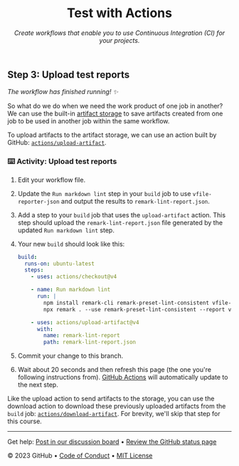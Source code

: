 <header>

<!--
  <<< Author notes: Course header >>>
  Include a 1280×640 image, course title in sentence case, and a concise description in emphasis.
  In your repository settings: enable template repository, add your 1280×640 social image, auto delete head branches.
  Add your open source license, GitHub uses MIT license.
-->

# Test with Actions

_Create workflows that enable you to use Continuous Integration (CI) for your projects._

</header>

<!--
  <<< Author notes: Step 3 >>>
  Start this step by acknowledging the previous step.
  Define terms and link to docs.github.com.
-->

## Step 3: Upload test reports

_The workflow has finished running! :sparkles:_

So what do we do when we need the work product of one job in another? We can use the built-in [artifact storage](https://docs.github.com/actions/advanced-guides/storing-workflow-data-as-artifacts) to save artifacts created from one job to be used in another job within the same workflow.

To upload artifacts to the artifact storage, we can use an action built by GitHub: [`actions/upload-artifact`](https://github.com/actions/upload-artifact).

### :keyboard: Activity: Upload test reports

1. Edit your workflow file.
1. Update the `Run markdown lint` step in your `build` job to use `vfile-reporter-json` and output the results to `remark-lint-report.json`.
1. Add a step to your `build` job that uses the `upload-artifact` action. This step should upload the `remark-lint-report.json` file generated by the updated `Run markdown lint` step.
1. Your new `build` should look like this:

   ```yml
   build:
     runs-on: ubuntu-latest
     steps:
       - uses: actions/checkout@v4

       - name: Run markdown lint
         run: |
           npm install remark-cli remark-preset-lint-consistent vfile-reporter-json
           npx remark . --use remark-preset-lint-consistent --report vfile-reporter-json 2> remark-lint-report.json

       - uses: actions/upload-artifact@v4
         with:
           name: remark-lint-report
           path: remark-lint-report.json
   ```

1. Commit your change to this branch.
1. Wait about 20 seconds and then refresh this page (the one you're following instructions from). [GitHub Actions](https://docs.github.com/actions) will automatically update to the next step.

Like the upload action to send artifacts to the storage, you can use the download action to download these previously uploaded artifacts from the `build` job: [`actions/download-artifact`](https://github.com/actions/download-artifact). For brevity, we'll skip that step for this course.

<footer>

<!--
  <<< Author notes: Footer >>>
  Add a link to get support, GitHub status page, code of conduct, license link.
-->

---

Get help: [Post in our discussion board](https://github.com/orgs/skills/discussions/categories/test-with-actions) &bull; [Review the GitHub status page](https://www.githubstatus.com/)

&copy; 2023 GitHub &bull; [Code of Conduct](https://www.contributor-covenant.org/version/2/1/code_of_conduct/code_of_conduct.md) &bull; [MIT License](https://gh.io/mit)
<!-- Triggering workflow update -->

</footer>

